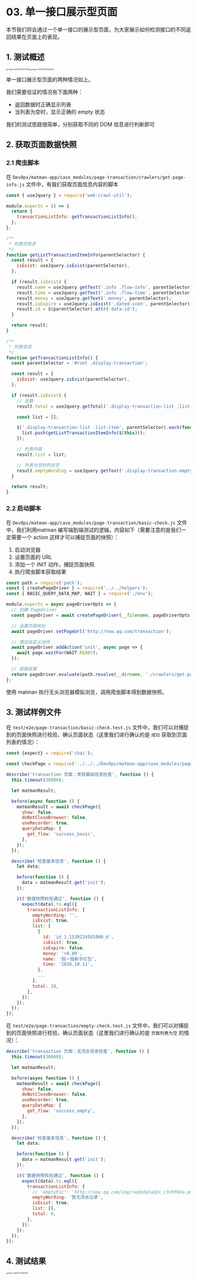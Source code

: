 # 03. 单一接口展示型页面

本节我们将会通过一个单一接口的展示型页面，为大家展示如何检测接口的不同返回结果在页面上的表现。

## 1. 测试概述

<img src="./transaction.assets/image-20200721164411164.png" alt="image-20200721164411164" style="zoom: 33%;" /><img src="./transaction.assets/image-20200721165553953.png" alt="image-20200721165553953" style="zoom: 33%;" />

单一接口展示型页面的两种情况如上。

我们需要验证的情况有下面两种：

- 返回数据时正确显示列表
- 当列表为空时，显示正确的 empty 状态

我们的测试思路很简单，分别获取不同的 DOM 信息进行判断即可

## 2. 获取页面数据快照

### 2.1 爬虫脚本

在 `DevOps/matman-app/case_modules/page-transaction/crawlers/get-page-info.js` 文件中，有我们获取页面信息内容的脚本

```js
const { useJquery } = require('web-crawl-util');

module.exports = () => {
  return {
    transactionListInfo: getTransactionListInfo(),
  };
};

/**
 * 列表项信息
 */
function getListTransactionItemInfo(parentSelector) {
  const result = {
    isExist: useJquery.isExist(parentSelector),
  };

  if (result.isExist) {
    result.name = useJquery.getText('.info .flow-info', parentSelector);
    result.time = useJquery.getText('.info .flow-time', parentSelector);
    result.money = useJquery.getText('.money', parentSelector);
    result.isExpire = useJquery.isExist('.dated-icon', parentSelector);
    result.id = $(parentSelector).attr('data-id');
  }

  return result;
}

/**
 * 列表信息
 */
function getTransactionListInfo() {
  const parentSelector = '#root .display-transaction';

  const result = {
    isExist: useJquery.isExist(parentSelector),
  };

  if (result.isExist) {
    // 总数
    result.total = useJquery.getTotal('.display-transaction-list .list-item', parentSelector);

    const list = [];

    $('.display-transaction-list .list-item', parentSelector).each(function () {
      list.push(getListTransactionItemInfo($(this)));
    });

    // 列表内容
    result.list = list;

    // 列表为空时的文字
    result.emptyWording = useJquery.getText('.display-transaction-empty p', parentSelector);
  }

  return result;
}

```

### 2.2 启动脚本

在 `DevOps/matman-app/case_modules/page-transaction/basic-check.js` 文件中，我们利用matman 编写端到端测试的逻辑，内容如下（需要注意的是我们一定需要一个 action 这样才可以捕捉页面的快照）：

1. 启动浏览器
2. 设置页面的 URL
3. 添加一个 INIT 动作，捕捉页面快照
4. 执行爬虫脚本获取结果

```js
const path = require('path');
const { createPageDriver } = require('../../helpers');
const { BASIC_QUERY_DATA_MAP, WAIT } = require('./env');

module.exports = async pageDriverOpts => {
  // 创建 PageDriver
  const pageDriver = await createPageDriver(__filename, pageDriverOpts, BASIC_QUERY_DATA_MAP);

  // 设置页面地址
  await pageDriver.setPageUrl('http://now.qq.com/transaction');

  // 增加自定义动作
  await pageDriver.addAction('init', async page => {
    await page.waitFor(WAIT.READY);
  });

  // 获取结果
  return pageDriver.evaluate(path.resolve(__dirname, './crawlers/get-page-info.js'));
};
```

使用 matman 执行无头浏览器模拟浏览，调用爬虫脚本得到数据快照。

## 3. 测试样例文件

在 `test/e2e/page-transaction/basic-check.test.js` 文件中，我们可以对捕捉到的页面快照进行校验，确认页面状态（这里我们进行确认的是 `成功` 获取到页面列表的情况）：

```js
const {expect} = require('chai');

const checkPage = require('../../../DevOps/matman-app/case_modules/page-transaction/basic-check');

describe('transaction 页面：常规基础信息检查', function () {
  this.timeout(30000);

  let matmanResult;

  before(async function () {
    matmanResult = await checkPage({
      show: false,
      doNotCloseBrowser: false,
      useRecorder: true,
      queryDataMap: {
        get_flow: 'success_basic',
      },
    });
  });

  describe('检查基本信息', function () {
    let data;

    before(function () {
      data = matmanResult.get('init');
    });

    it('数据快照校验通过', function () {
      expect(data).to.eql({
        transactionListInfo: {
          emptyWording: '',
          isExist: true,
          list: [
            {
              id: 'id_1_1539224581000_6',
              isExist: true,
              isExpire: false,
              money: '+0.09',
              name: '摇一摇新手红包',
              time: '2018.10.11',
            },
            ...
          ],
          total: 28,
        },
      });
    });
  });
});
```

在 `test/e2e/page-transaction/empty-check.test.js` 文件中，我们可以对捕捉到的页面快照进行校验，确认页面状态（这里我们进行确认的是 `页面列表为空` 的情况）：

```js
describe('transaction 页面：无流水信息检查', function () {
  this.timeout(30000);

  let matmanResult;

  before(async function () {
    matmanResult = await checkPage({
      show: false,
      doNotCloseBrowser: false,
      useRecorder: true,
      queryDataMap: {
        get_flow: 'success_empty',
      },
    });
  });

  describe('检查基本信息', function () {
    let data;

    before(function () {
      data = matmanResult.get('init');
    });

    it('数据快照校验通过', function () {
      expect(data).to.eql({
        transactionListInfo: {
          // 'emptyPic': 'http://now.qq.com/img/nopkdata@2x_c3c9fbba.png',
          emptyWording: '暂无流水记录',
          isExist: true,
          list: [],
          total: 0,
        },
      });
    });
  });
});
```

## 4. 测试结果

<img src="./transaction.assets/image-20200721170602180.png" alt="image-20200721170602180" style="zoom:30%;" />